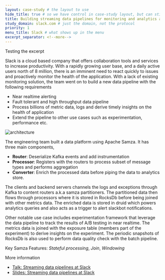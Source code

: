 ```yaml
---
layout: case-study # the layout to use
hide_title: true # so we have control in case-study layout, but can still use page
title: Building streaming data pipelines for monitoring and analytics at Slack # title of case study page
study_domain: slack.com # just the domain, not the protocol
priority: 1
menu_title: Slack # what shows up in the menu
excerpt_separator: <!--more-->
---
```

<!--
   Licensed to the Apache Software Foundation (ASF) under one or more
   contributor license agreements.  See the NOTICE file distributed with
   this work for additional information regarding copyright ownership.
   The ASF licenses this file to You under the Apache License, Version 2.0
   (the "License"); you may not use this file except in compliance with
   the License.  You may obtain a copy of the License at

       http://www.apache.org/licenses/LICENSE-2.0

   Unless required by applicable law or agreed to in writing, software
   distributed under the License is distributed on an "AS IS" BASIS,
   WITHOUT WARRANTIES OR CONDITIONS OF ANY KIND, either express or implied.
   See the License for the specific language governing permissions and
   limitations under the License.
-->

Testing the excerpt

<!--more-->

Slack is a cloud based company that offers collaboration tools and services to increase productivity. With a rapidly growing user base, and a daily active users north of 8 million, there is an imminent need to react quickly to issues and proactively monitor the health of the application. With a lack of existing monitoring solution, the team went on to build a new data pipeline with the following requirements

- Near realtime alerting
- Fault tolerant and high throughput data pipeline
- Process billions of metric data, logs and derive timely insights on the health of application
- Extend the pipeline to other use cases such as experimentation, performance etc.

<img src="/img/{{site.version}}/case-studies/slack-samza-pipeline.png" alt="architecture" style="max-width: 80%; height: auto;" onclick="window.open(this.src)"/>

The engineering team built a data platform using Apache Samza. It has three main components,

- **Router**: Deserialize Kafka events and add instrumentation
- **Processor**: Registers with the routers to process subset of message types and performs aggregation
- **Converter**: Enrich the processed data before piping the data to analytics store.  

The clients and backend servers channels the logs and exceptions through Kafka to content routers a.k.a samza partitioners. The partitioned data then flows through processors where it is stored in RocksDb before being joined with other metrics data. The enriched data is stored in druid which powers analytics queries and also acts as a trigger to alert slackbot notifications.

Other notable use case includes experimentation framework that leverage the data pipeline to track the results of A/B testing in near realtime. The metrics data is joined with the exposure table (members part of the experiment) to derive insights on the experiment. The periodic snapshots of RocksDb is also used to perform data quality check with the batch pipeline.

Key Samza Features: *Stateful processing*, *Join*, *Windowing*

More information

- [Talk: Streaming data pipelines at Slack](https://www.youtube.com/watch?v=wbS1P9ehgd0)
- [Slides: Streaming data pipelines at Slack](https://speakerdeck.com/vananth22/streaming-data-pipelines-at-slack)
